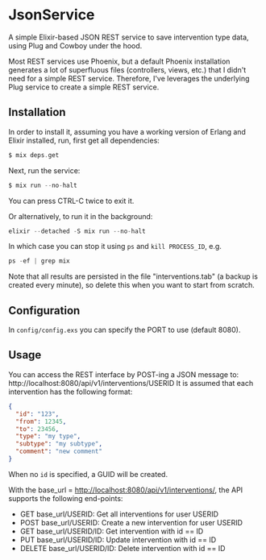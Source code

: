 # JsonService

A simple Elixir-based JSON REST service to save intervention type data, using Plug and Cowboy under the hood.

Most REST services use Phoenix, but a default Phoenix installation generates a lot of superfluous files (controllers, views, etc.) that I didn't need for a simple REST service. Therefore, I've leverages the underlying Plug service to create a simple REST service.

## Installation

In order to install it, assuming you have a working version of Erlang and Elixir installed,
run, first get all dependencies:
```c
$ mix deps.get
```

Next, run the service:
```c
$ mix run --no-halt
```
You can press CTRL-C twice to exit it.

Or alternatively, to run it in the background:
```c
elixir --detached -S mix run --no-halt
```
In which case you can stop it using `ps` and `kill PROCESS_ID`, e.g.
```c
ps -ef | grep mix
```

Note that all results are persisted in the file "interventions.tab" (a backup is created every minute), so delete this when you want to start from scratch.

## Configuration
In `config/config.exs` you can specify the PORT to use (default 8080).

## Usage

You can access the REST interface by POST-ing a JSON message to:
http://localhost:8080/api/v1/interventions/USERID
It is assumed that each intervention has the following format:
```json
{
  "id": "123",
  "from": 12345,
  "to": 23456,
  "type": "my type",
  "subtype": "my subtype",
  "comment": "new comment"
}
```
When no `id` is specified, a GUID will be created.

With the base_url = [http://localhost:8080/api/v1/interventions/](http://localhost:8080/api/v1/interventions), the API supports the following end-points:

- GET base_url/USERID: Get all interventions for user USERID
- POST base_url/USERID: Create a new intervention for user USERID
- GET base_url/USERID/ID: Get intervention with id == ID
- PUT base_url/USERID/ID: Update intervention with id == ID
- DELETE base_url/USERID/ID: Delete intervention with id == ID
